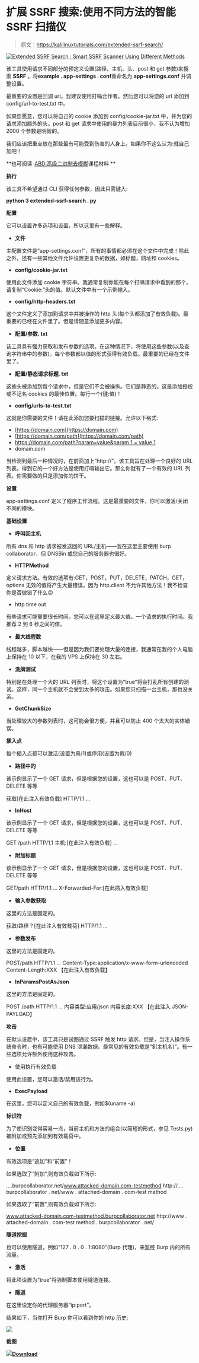 # 扩展 SSRF 搜索:使用不同方法的智能 SSRF 扫描仪

> 原文：<https://kalilinuxtutorials.com/extended-ssrf-search/>

[![Extended SSRF Search : Smart SSRF Scanner Using Different Methods](img//a0b5f0d01b0cf35584b62b3e91a07a9a.png "Extended SSRF Search : Smart SSRF Scanner Using Different Methods")](https://1.bp.blogspot.com/-TSACM_Bq7Mk/Xls_ZxR--5I/AAAAAAAAFOI/byWbrvy3MlYHqzdbt4CQDf6lPrc5LGF0QCLcBGAsYHQ/s1600/SSRF-2%25281%2529.png)

该工具使用请求不同部分的预定义设置(路径、主机、头、post 和 get 参数)来搜索 **SSRF** 。将**example . app-settings . conf**重命名为 **app-settings.conf** 并调整设置。

最重要的设置是回调 url。我建议使用打嗝合作者。然后您可以将您的 url 添加到 config/url-to-test.txt 中。

如果您愿意，您可以将自己的 cookie 添加到 config/cookie-jar.txt 中，并为您的请求添加额外的头。post 和 get 请求中使用的暴力列表目前很小，我不认为增加 2000 个参数是明智的。

我们应该把重点放在那些最有可能受到伤害的人身上。如果你不这么认为:就自己加吧！

**也可阅读-[ABD:高级二进制去模糊](https://kalilinuxtutorials.com/abd-advanced-binary-deobfuscation/)课程材料 **

**执行**

该工具不希望通过 CLI 获得任何参数，因此只需键入:

**python 3 extended-ssrf-search . py**

**配置**

它可以设置许多选项和设置，所以这里有一些解释。

*   **文件**

主配置文件是“app-settings.conf”，所有的事情都必须在这个文件中完成！除此之外，还有一些其他文件允许设置更复杂的数据，如标题，网址和 cookies。

*   **config/cookie-jar.txt**

使用此文件添加 cookie 字符串。我通常复制你能在每个打嗝请求中看到的那个。请复制“Cookie:”头的值。默认文件中有一个示例输入。

*   **config/http-headers.txt**

这个文件定义了添加到请求中并被操作的 http 头(每个头都添加了有效负载)。最重要的已经在文件里了。但是请随意添加更多内容。

*   **配置/参数. txt**

该工具具有强力获取和发布参数的选项。在这种情况下，将使用这些参数(以及查询字符串中的参数)。每个参数都以值的形式获得有效负载。最重要的已经在文件里了。

*   **配置/静态请求标题. txt**

这些头被添加到每个请求中，但是它们不会被操纵。它们是静态的。这是添加授权或不记名 cookies 的最佳位置。每行一个(键:值)！

*   **config/urls-to-test.txt**

这就是你需要的文件！请在此添加您要扫描的链接。允许以下格式:

*   [https://domain.com](https://domain.com)
*   [https://domain.com/path](https://domain.com/path)
*   [https://domain.com/path?param=value&param 1 = value 1](https://domain.com/path?param=value&param1=value1)
*   domain.com

当检测到最后一种情况时，在前面加上“http://”。该工具旨在处理一个良好的 URL 列表。得到它的一个好方法是使用打嗝输出它。那么你就有了一个有效的 URL 列表。你需要做的只是添加你的饼干。

**设置**

app-settings.conf 定义了程序工作流程。这是最重要的文件，你可以激活/关闭不同的模块。

**基础设置**

*   **呼叫回主机**

所有 dns 和 http 请求被发送回的 URL/主机——我在这里主要使用 burp collaborator，但 DNSBin 或您自己的服务器也很好。

*   **HTTPMethod**

定义请求方法。有效的选项有:GET，POST，PUT，DELETE，PATCH，GET，options 无效的值将产生大量错误，因为 http.client 不允许其他方法！我不检查你是否做错了什么😉

*   http time out

有些请求可能需要很长时间。您可以在这里定义最大值。一个请求的执行时间。我推荐 2 到 6 秒之间的值。

*   **最大线程数**

线程越多，脚本越快——但是因为我们要处理大量的连接，我通常在我的个人电脑上保持在 10 以下，在我的 VPS 上保持在 30 左右。

*   **洗牌测试**

特别是在处理一个大的 URL 列表时，将这个设置为“true”将会打乱所有创建的测试。这样，同一个主机就不会受到太多的攻击。如果您只扫描一台主机，那也没关系。

*   **GetChunkSize**

当处理较大的参数列表时，这可能会很方便，并且可以防止 400 个太大的实体错误。

**插入点**

每个插入点都可以激活(设置为真/1)或停用(设置为假/0)

*   **路径中的**

该示例显示了一个 GET 请求，但是根据您的设置，这也可以是 POST、PUT、DELETE 等等

获取[在此注入有效负载] HTTP/1.1
…

*   **InHost**

该示例显示了一个 GET 请求，但是根据您的设置，这也可以是 POST、PUT、DELETE 等等

GET /path HTTP/1.1
主机:[在此注入有效负载]
…

*   **附加标题**

该示例显示了一个 GET 请求，但是根据您的设置，这也可以是 POST、PUT、DELETE 等等

GET/path HTTP/1.1
…
X-Forwarded-For:[在此插入有效负载]

*   **输入参数获取**

这里的方法是固定的。

获取/路径？[在此注入有效载荷] HTTP/1.1
…

*   **参数发布**

这里的方法是固定的。

POST/path HTTP/1.1
…
Content-Type:application/x-www-form-urlencoded
Content-Length:XXX
【在此注入有效负载】

*   **InParamsPostAsJson**

这里的方法是固定的。

POST /path HTTP/1.1
…
内容类型:应用/json
内容长度:XXX
【在此注入 JSON-PAYLOAD】

**攻击**

在默认设置中，该工具只是试图通过 SSRF 触发 http 请求。但是，当注入操作系统命令时，也有可能使用 DNS 泄漏数据。最常见的有效负载是“$(主机名)”。有一些选项允许额外使用这种攻击。

*   使用执行有效负载

使用此设置，您可以激活/禁用该行为。

*   **ExecPayload**

在这里，您可以定义自己的有效负载，例如$(uname -a)

**标识符**

为了使识别变得容易一点，当前主机和方法的组合(以简短的形式，参见 Tests.py)被附加或预先添加到有效载荷中。

*   **位置**

有效选项是“追加”和“前置”！

如果选取了“附加”,则有效负载如下所示:

….burpcollaborator.net/www.attacked-domain.com-testmethod
http://…. burpcollaborator . net/www . attached-domain . com-test method

如果选取了“前置”,则有效负载如下所示:

www.attacked-domain.com-testmethod.burpcollaborator.net
http://www . attached-domain . com-test method . burpcollaborator . net/

**隧道挖掘**

也可以使用隧道，例如“127 . 0 . 0 . 1:8080”(Burp 代理)，来监控 Burp 内的所有流量。

*   **激活**

将此项设置为“true”将强制脚本使用隧道连接。

*   **隧道**

在这里设定你的代理服务器“ip:port”。

结果如下，当你打开 Burp 你可以看到你的 http 历史:

![](img//fb95ca54de4678d169c80c4295649f05.png)

**截图**

![](img//38e39582553c157858c8f840d651af48.png)[**Download**](https://github.com/Damian89/extended-ssrf-search)